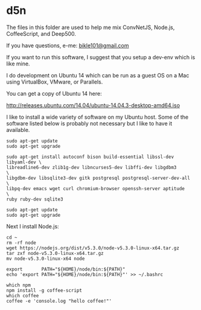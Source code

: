 # d5n

The files in this folder are used to help me mix ConvNetJS, Node.js, CoffeeScript, and Deep500.

If you have questions, e-me: bikle101@gmail.com

If you want to run this software, I suggest that you setup a dev-env which is like mine.

I do development on Ubuntu 14 which can be run as a guest OS on a Mac using VirtualBox, VMware, or Parallels.

You can get a copy of Ubuntu 14 here:

http://releases.ubuntu.com/14.04/ubuntu-14.04.3-desktop-amd64.iso


I like to install a wide variety of software on my Ubuntu host.  Some of the software listed below is probably not necessary but I like to have it available.

```
sudo apt-get update
sudo apt-get upgrade

sudo apt-get install autoconf bison build-essential libssl-dev libyaml-dev \
libreadline6-dev zlib1g-dev libncurses5-dev libffi-dev libgdbm3       \
libgdbm-dev libsqlite3-dev gitk postgresql postgresql-server-dev-all  \
libpq-dev emacs wget curl chromium-browser openssh-server aptitude    \
ruby ruby-dev sqlite3

sudo apt-get update
sudo apt-get upgrade
```

Next I install Node.js:

```
cd ~
rm -rf node 
wget https://nodejs.org/dist/v5.3.0/node-v5.3.0-linux-x64.tar.gz
tar zxf node-v5.3.0-linux-x64.tar.gz
mv node-v5.3.0-linux-x64 node

export       PATH="${HOME}/node/bin:${PATH}"
echo 'export PATH="${HOME}/node/bin:${PATH}"' >> ~/.bashrc

which npm
npm install -g coffee-script
which coffee
coffee -e 'console.log "hello coffee!"'
```
